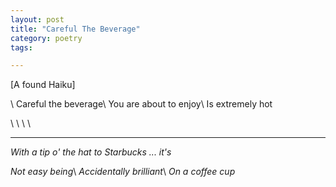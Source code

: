 ```yaml
---
layout: post
title: "Careful The Beverage"
category: poetry
tags:

---
```

[A found Haiku]

\\
Careful the beverage\\
You are about to enjoy\\
Is extremely hot

\\
\\
\\
\\

----


*With a tip o' the hat to Starbucks ... it's*

*Not easy being*\\
*Accidentally brilliant*\\
*On a coffee cup*
